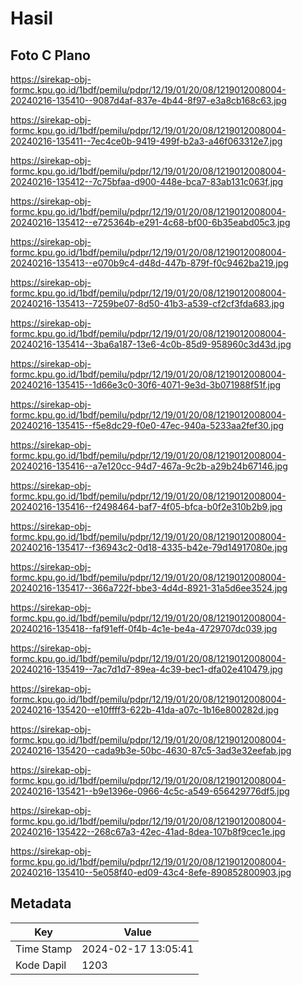 # Hasil

## Foto C Plano

https://sirekap-obj-formc.kpu.go.id/1bdf/pemilu/pdpr/12/19/01/20/08/1219012008004-20240216-135410--9087d4af-837e-4b44-8f97-e3a8cb168c63.jpg

https://sirekap-obj-formc.kpu.go.id/1bdf/pemilu/pdpr/12/19/01/20/08/1219012008004-20240216-135411--7ec4ce0b-9419-499f-b2a3-a46f063312e7.jpg

https://sirekap-obj-formc.kpu.go.id/1bdf/pemilu/pdpr/12/19/01/20/08/1219012008004-20240216-135412--7c75bfaa-d900-448e-bca7-83ab131c063f.jpg

https://sirekap-obj-formc.kpu.go.id/1bdf/pemilu/pdpr/12/19/01/20/08/1219012008004-20240216-135412--e725364b-e291-4c68-bf00-6b35eabd05c3.jpg

https://sirekap-obj-formc.kpu.go.id/1bdf/pemilu/pdpr/12/19/01/20/08/1219012008004-20240216-135413--e070b9c4-d48d-447b-879f-f0c9462ba219.jpg

https://sirekap-obj-formc.kpu.go.id/1bdf/pemilu/pdpr/12/19/01/20/08/1219012008004-20240216-135413--7259be07-8d50-41b3-a539-cf2cf3fda683.jpg

https://sirekap-obj-formc.kpu.go.id/1bdf/pemilu/pdpr/12/19/01/20/08/1219012008004-20240216-135414--3ba6a187-13e6-4c0b-85d9-958960c3d43d.jpg

https://sirekap-obj-formc.kpu.go.id/1bdf/pemilu/pdpr/12/19/01/20/08/1219012008004-20240216-135415--1d66e3c0-30f6-4071-9e3d-3b071988f51f.jpg

https://sirekap-obj-formc.kpu.go.id/1bdf/pemilu/pdpr/12/19/01/20/08/1219012008004-20240216-135415--f5e8dc29-f0e0-47ec-940a-5233aa2fef30.jpg

https://sirekap-obj-formc.kpu.go.id/1bdf/pemilu/pdpr/12/19/01/20/08/1219012008004-20240216-135416--a7e120cc-94d7-467a-9c2b-a29b24b67146.jpg

https://sirekap-obj-formc.kpu.go.id/1bdf/pemilu/pdpr/12/19/01/20/08/1219012008004-20240216-135416--f2498464-baf7-4f05-bfca-b0f2e310b2b9.jpg

https://sirekap-obj-formc.kpu.go.id/1bdf/pemilu/pdpr/12/19/01/20/08/1219012008004-20240216-135417--f36943c2-0d18-4335-b42e-79d14917080e.jpg

https://sirekap-obj-formc.kpu.go.id/1bdf/pemilu/pdpr/12/19/01/20/08/1219012008004-20240216-135417--366a722f-bbe3-4d4d-8921-31a5d6ee3524.jpg

https://sirekap-obj-formc.kpu.go.id/1bdf/pemilu/pdpr/12/19/01/20/08/1219012008004-20240216-135418--faf91eff-0f4b-4c1e-be4a-4729707dc039.jpg

https://sirekap-obj-formc.kpu.go.id/1bdf/pemilu/pdpr/12/19/01/20/08/1219012008004-20240216-135419--7ac7d1d7-89ea-4c39-bec1-dfa02e410479.jpg

https://sirekap-obj-formc.kpu.go.id/1bdf/pemilu/pdpr/12/19/01/20/08/1219012008004-20240216-135420--e10ffff3-622b-41da-a07c-1b16e800282d.jpg

https://sirekap-obj-formc.kpu.go.id/1bdf/pemilu/pdpr/12/19/01/20/08/1219012008004-20240216-135420--cada9b3e-50bc-4630-87c5-3ad3e32eefab.jpg

https://sirekap-obj-formc.kpu.go.id/1bdf/pemilu/pdpr/12/19/01/20/08/1219012008004-20240216-135421--b9e1396e-0966-4c5c-a549-656429776df5.jpg

https://sirekap-obj-formc.kpu.go.id/1bdf/pemilu/pdpr/12/19/01/20/08/1219012008004-20240216-135422--268c67a3-42ec-41ad-8dea-107b8f9cec1e.jpg

https://sirekap-obj-formc.kpu.go.id/1bdf/pemilu/pdpr/12/19/01/20/08/1219012008004-20240216-135410--5e058f40-ed09-43c4-8efe-890852800903.jpg


## Metadata

| Key        | Value               |
| ---------- | ------------------- |
| Time Stamp | 2024-02-17 13:05:41 |
| Kode Dapil | 1203                |




